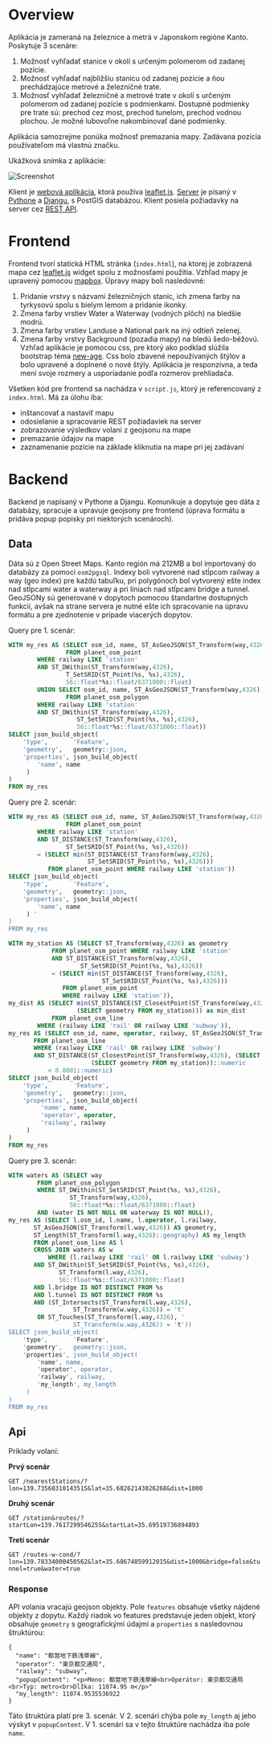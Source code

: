 # Overview

Aplikácia je zameraná na železnice a metrá v Japonskom regióne Kanto. Poskytuje 3 scenáre:
1. Možnosť vyhľadať stanice v okolí s určeným polomerom od zadanej pozície.
2. Možnosť vyhľadať najbližšiu stanicu od zadanej pozície a ňou prechádzajúce metrové a železničné trate.
3. Možnosť vyhľadať železničné a metrové trate v okolí s určeným polomerom od zadanej pozície s podmienkami. Dostupné podmienky pre trate sú: prechod cez most, prechod tunelom, prechod vodnou plochou. Je možné lubovoľne nakombinovať dané podmienky.

Aplikácia samozrejme ponúka možnosť premazania mapy. Zadávana pozícia používateľom má vlastnú značku.

Ukážková snímka z aplikácie:

![Screenshot](screenshot.png)

Klient je [webová aplikácia](#frontend), ktorá používa [leaflet.js](http://leafletjs.com/). [Server](#backend) je písaný v [Pythone](https://www.python.org/) a [Djangu](https://www.djangoproject.com/), s PostGIS databázou. Klient posiela požiadavky na server cez [REST API](#api).

# Frontend

Frontend tvorí statická HTML stránka (`index.html`), na ktorej je zobrazená mapa cez [leaflet.js](http://leafletjs.com/) widget spolu z možnosťami použitia. Vzhľad mapy je upravený pomocou [mapbox](http://mapbox.com). Úpravy mapy boli nasledovné:
1. Pridanie vrstvy s názvami železničných staníc, ich zmena farby na tyrkysovú spolu s bielym lemom a pridanie ikonky.
2. Zmena farby vrstiev Water a Waterway (vodných plôch) na bledšie modrú.
3. Zmena farby vrstiev Landuse a National park na iný odtieň zelenej.
4. Zmena farby vrstvy Background (pozadia mapy) na bledú šedo-béžovú.
Vzhľad aplikácie je pomocou css, pre ktorý ako podklad slúžila bootstrap téma [new-age](https://startbootstrap.com/template-overviews/new-age/). Css bolo zbavené nepoužívaných štýlov a bolo upravené a doplnené o nové štýly. Aplikácia je responzívna, a teda mení svoje rozmery a usporiadanie podľa rozmerov prehliadača.

Všetken kód pre frontend sa nachádza v `script.js`, ktorý je referencovaný z `index.html`. Má za úlohu iba:
- inštancovať a nastaviť mapu
- odosielanie a spracovanie REST požiadaviek na server
- zobrazovanie výsledkov volaní z geojsonu na mape
- premazanie údajov na mape
- zaznamenanie pozície na základe kliknutia na mape pri jej zadávaní

# Backend

Backend je napísaný v Pythone a Djangu. Komunikuje a dopytuje geo dáta z databázy, spracuje a upravuje geojsony pre frontend (úprava formátu a pridáva popup popisky pri niektorých scenároch).

## Data

Dáta sú z Open Street Maps. Kanto región má 212MB a bol importovaný do databázy za pomoci `osm2pgsql`. Indexy boli vytvorené nad stĺpcom railway a way (geo index) pre každú tabuľku, pri polygónoch bol vytvorený ešte index nad stĺpcami water a waterway a pri líniach nad stĺpcami bridge a tunnel. GeoJSONy sú generované v dopytoch pomocou štandartne dostupných funkcií, avšak na strane servera je nutné ešte ich spracovanie na úpravu formátu a pre zjednotenie v prípade viacerých dopytov.

Query pre 1. scenár:
```sql
WITH my_res AS (SELECT osm_id, name, ST_AsGeoJSON(ST_Transform(way,4326)) AS geometry 
                FROM planet_osm_point 
		WHERE railway LIKE 'station' 
		AND ST_DWithin(ST_Transform(way,4326), 
				T_SetSRID(ST_Point(%s, %s),4326), 
				56::float*%s::float/6371000::float) 
		UNION SELECT osm_id, name, ST_AsGeoJSON(ST_Transform(way,4326)) AS geometry 
                FROM planet_osm_polygon 
		WHERE railway LIKE 'station' 
		AND ST_DWithin(ST_Transform(way,4326), 
			       ST_SetSRID(ST_Point(%s, %s),4326), 
			       56::float*%s::float/6371000::float)) 
SELECT json_build_object( 
    'type',       'Feature', 
    'geometry',   geometry::json, 
    'properties', json_build_object( 
        'name', name 
     ) 
) 
FROM my_res
```

Query pre 2. scenár:
```sql
WITH my_res AS (SELECT osm_id, name, ST_AsGeoJSON(ST_Transform(way,4326)) AS geometry 
                FROM planet_osm_point 
		WHERE railway LIKE 'station' 
		AND ST_DISTANCE(ST_Transform(way,4326), 
				ST_SetSRID(ST_Point(%s, %s),4326)) 
		= (SELECT min(ST_DISTANCE(ST_Transform(way,4326), 
					  ST_SetSRID(ST_Point(%s, %s),4326))) 
		   FROM planet_osm_point WHERE railway LIKE 'station')) 
SELECT json_build_object( 
    'type',       'Feature', 
    'geometry',   geometry::json, 
    'properties', json_build_object( 
        'name', name 
     ) '
) 
FROM my_res
```
```sql
WITH my_station AS (SELECT ST_Transform(way,4326) as geometry 
		    FROM planet_osm_point WHERE railway LIKE 'station' 
		    AND ST_DISTANCE(ST_Transform(way,4326), 
				    ST_SetSRID(ST_Point(%s, %s),4326)) 
			= (SELECT min(ST_DISTANCE(ST_Transform(way,4326), 
						  ST_SetSRID(ST_Point(%s, %s),4326))) 
			   FROM planet_osm_point 
			   WHERE railway LIKE 'station')), 
my_dist AS (SELECT min(ST_DISTANCE(ST_ClosestPoint(ST_Transform(way,4326),(SELECT geometry FROM my_station)), 
				   (SELECT geometry FROM my_station))) as min_dist 
            FROM planet_osm_line 
	    WHERE (railway LIKE 'rail' OR railway LIKE 'subway')), 
my_res AS (SELECT osm_id, name, operator, railway, ST_AsGeoJSON(ST_Transform(way,4326)) AS geometry 
	   FROM planet_osm_line 
	   WHERE (railway LIKE 'rail' OR railway LIKE 'subway') 
	   AND ST_DISTANCE(ST_ClosestPoint(ST_Transform(way,4326), (SELECT geometry FROM my_station)), 
					   (SELECT geometry FROM my_station))::numeric 
	       < 0.0001::numeric) 
SELECT json_build_object( 
    'type',       'Feature', 
    'geometry',   geometry::json, 
    'properties', json_build_object( 
         'name', name, 
		 'operator', operator, 
		 'railway', railway 
     ) 
) 
FROM my_res
```

Query pre 3. scenár:
```sql
WITH waters AS (SELECT way 
		FROM planet_osm_polygon 
		WHERE ST_DWithin(ST_SetSRID(ST_Point(%s, %s),4326), 
				 ST_Transform(way,4326), 
				 56::float*%s::float/6371000::float) 
		AND (water IS NOT NULL OR waterway IS NOT NULL)), 
my_res AS (SELECT l.osm_id, l.name, l.operator, l.railway, 
	   ST_AsGeoJSON(ST_Transform(l.way,4326)) AS geometry, 
	   ST_Length(ST_Transform(l.way,4326)::geography) AS my_length 
	   FROM planet_osm_line AS l 
	   CROSS JOIN waters AS w 
           WHERE (l.railway LIKE 'rail' OR l.railway LIKE 'subway') 
	   AND ST_DWithin(ST_SetSRID(ST_Point(%s, %s),4326), 
			  ST_Transform(l.way,4326), 
			  56::float*%s::float/6371000::float) 
	   AND l.bridge IS NOT DISTINCT FROM %s 
	   AND l.tunnel IS NOT DISTINCT FROM %s 
	   AND (ST_Intersects(ST_Transform(l.way,4326), 
			      ST_Transform(w.way,4326)) = 't' 
		OR ST_Touches(ST_Transform(l.way,4326), '
			      ST_Transform(w.way,4326)) = 't')) 
SELECT json_build_object( 
    'type',       'Feature', 
    'geometry',   geometry::json, 
    'properties', json_build_object( 
        'name', name, 
        'operator', operator, 
		'railway', railway, 
		'my_length', my_length 
     )
) 
FROM my_res
```

## Api

Príklady volaní:

**Prvý scenár**

`GET /nearestStations/?lon=139.73560310143515&lat=35.68262143826268&dist=1000`

**Druhý scenár**

`GET /station&routes/?startLon=139.7617299546255&startLat=35.69519736894893`

**Tretí scenár**

`GET /routes-w-cond/?lon=139.78334000450562&lat=35.68674859912015&dist=1000&bridge=false&tunnel=true&water=true`

### Response

API volania vracajú geojson objekty. Pole `features` obsahuje všetky nájdené objekty z dopytu. Každý riadok vo features predstavuje jeden objekt, ktorý obsahuje `geometry` s geografickými údajmi a `properties` s nasledovnou štruktúrou:
```
{
  "name": "都営地下鉄浅草線",
  "operator": "東京都交通局", 
  "railway": "subway",
  "popupContent": "<p>Meno: 都営地下鉄浅草線<br>Operátor: 東京都交通局<br>Typ: metro<br>Dĺžka: 11074.95 m</p>"
  "my_length": 11074.9535536922
}
```
Táto štruktúra platí pre 3. scenár. V 2. scenári chýba pole `my_length` aj jeho výskyt v `popupContent`. V 1. scenári sa v tejto štruktúre nachádza iba pole `name`.
